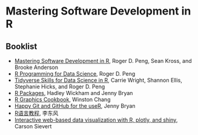 # Mastering Software Development in R

## Booklist
- [Mastering Software Development in R](https://bookdown.org/rdpeng/RProgDA/), Roger D. Peng, Sean Kross, and Brooke Anderson
- [R Programming for Data Science](https://bookdown.org/rdpeng/rprogdatascience/), Roger D. Peng
- [Tidyverse Skills for Data Science in R](https://leanpub.com/tidyverseskillsdatascience), Carrie Wright, Shannon Ellis, Stephanie Hicks, and Roger D. Peng
- [R Packages](https://r-pkgs.org/), Hadley Wickham and Jenny Bryan
- [R Graphics Cookbook](http://www.cookbook-r.com/Graphs/), Winston Chang
- [Happy Git and GitHub for the useR](https://happygitwithr.com/), Jenny Bryan
- [R语言教程](https://www.math.pku.edu.cn/teachers/lidf/docs/Rbook/html/_Rbook/), 李东风
- [Interactive web-based data visualization with R, plotly, and shiny](https://plotly-r.com/), Carson Sievert


